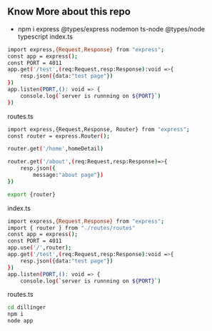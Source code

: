 ## Know More about this repo 
- npm i express @types/express nodemon ts-node @types/node typescript
index.ts
```sh
import express,{Request,Response} from "express";
const app = express();
const PORT = 4011
app.get('/test',(req:Request,resp:Response):void =>{
    resp.json({data:"test page"})
})
app.listen(PORT,(): void => {
    console.log(`server is runnning on ${PORT}`)
})
```
routes.ts
```sh
import express,{Request,Response, Router} from "express";
const router = express.Router();

router.get('/home',homeDetail)

router.get('/about',(req:Request,resp:Response)=>{
    resp.json({
        message:"about page"})
})

export {router} 
```
index.ts
```sh
import express,{Request,Response} from "express";
import { router } from "./routes/routes"   
const app = express();
const PORT = 4011
app.use('/',router); 
app.get('/test',(req:Request,resp:Response):void =>{
    resp.json({data:"test page"})
})
app.listen(PORT,(): void => {
    console.log(`server is runnning on ${PORT}`)
```
routes.ts
```sh
cd dillinger
npm i
node app
```
